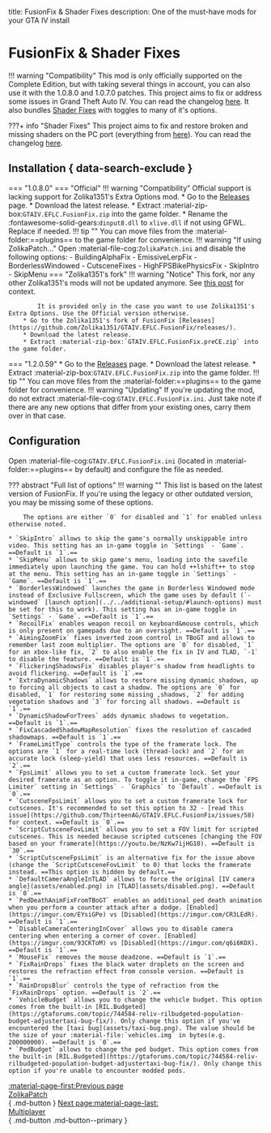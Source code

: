 title: FusionFix & Shader Fixes
description: One of the must-have mods for your GTA IV install

# FusionFix & Shader Fixes
!!! warning "Compatibility"
    This mod is only officially supported on the Complete Edition, but with taking several things in account, you can also use it with the 1.0.8.0 and 1.0.7.0 patches.
This project aims to fix or address some issues in Grand Theft Auto IV. You can read the changelog [here](https://github.com/ThirteenAG/GTAIV.EFLC.FusionFix/tree/master#coregameplay-changelog). It also bundles [Shader Fixes](https://github.com/Parallellines0451/GTAIV.ShaderFixesCollection) with toggles to many of it's options.

???+ info "Shader Fixes"
    This project aims to fix and restore broken and missing shaders on the PC port (everything from [here](https://libertycity-ru.translate.goog/gta-4/articles/4346-gta-iv-complete-edition-xbox-protiv-pc.html?_x_tr_sl=ru&_x_tr_tl=en&_x_tr_hl=pt-BR)). You can read the changelog [here](https://github.com/Parallellines0451/GTAIV.ShaderFixesCollection/blob/main/README.md#feature-list).

## Installation { data-search-exclude }
=== "1.0.8.0"
    === "Official"
        !!! warning "Compatibility"
            Official support is lacking support for Zolika1351's Extra Options mod.
        * Go to the [Releases](https://github.com/ThirteenAG/GTAIV.EFLC.FusionFix/releases) page.
        * Download the latest release.
        * Extract :material-zip-box:`GTAIV.EFLC.FusionFix.zip` into the game folder.
        * Rename the :fontawesome-solid-gears:`dinput8.dll` to `xlive.dll` if not using GFWL. Replace if needed.
        !!! tip ""
            You can move files from the :material-folder:==plugins== to the game folder for convenience.
        !!! warning "If using ZolikaPatch..."
            Open :material-file-cog:`ZolikaPatch.ini` and disable the following options:
            - BuildingAlphaFix
            - EmissiveLerpFix
            - BorderlessWindowed
            - CutsceneFixes
            - HighFPSBikePhysicsFix
            - SkipIntro
            - SkipMenu
    === "Zolika1351's fork"
        !!! warning "Notice"
            This fork, nor any other Zolika1351's mods will not be updated anymore. See [this post](https://zolika1351.pages.dev/posts/saying-goodbye) for context.

            It is provided only in the case you want to use Zolika1351's Extra Options. Use the Official version otherwise.
        * Go to the Zolika1351's fork of FusionFix [Releases](https://github.com/Zolika1351/GTAIV.EFLC.FusionFix/releases/).
        * Download the latest release.
        * Extract :material-zip-box:`GTAIV.EFLC.FusionFix.preCE.zip` into the game folder.
=== "1.2.0.59"
    * Go to the [Releases](https://github.com/ThirteenAG/GTAIV.EFLC.FusionFix/releases) page.
    * Download the latest release.
    * Extract :material-zip-box:`GTAIV.EFLC.FusionFix.zip` into the game folder.
    !!! tip ""
        You can move files from the :material-folder:==plugins== to the game folder for convenience.
!!! warning "Updating"
    If you're updating the mod, do not extract :material-file-cog:`GTAIV.EFLC.FusionFix.ini`. Just take note if there are any new options that differ from your existing ones, carry them over in that case.

## Configuration
Open :material-file-cog:`GTAIV.EFLC.FusionFix.ini` (located in :material-folder:==plugins== by default) and configure the file as needed.

??? abstract "Full list of options"
    !!! warning ""
        This list is based on the latest version of FusionFix. If you're using the legacy or other outdated version, you may be missing some of these options.

        The options are either `0` for disabled and `1` for enabled unless otherwise noted.

    * `SkipIntro` allows to skip the game's normally unskippable intro video. This setting has an in-game toggle in `Settings` - `Game`. ==Default is `1`.==
    * `SkipMenu` allows to skip game's menu, loading into the savefile immediately upon launching the game. You can hold ++lshift++ to stop at the menu. This setting has an in-game toggle in `Settings` - `Game`. ==Default is `1`.==
    * `BorderlessWindowed` launches the game in Borderless Windowed mode instead of Exclusive Fullscreen, which the game uses by default (`-windowed` [launch option](../../additional-setup/#launch-options) must be set for this to work). This setting has an in-game toggle in `Settings` - `Game`. ==Default is `1`.==
    * `RecoilFix` enables weapon recoil on keyboard&mouse controls, which is only present on gamepads due to an oversight. ==Default is `1`.==
    * `AimingZoomFix` fixes inverted zoom control in TBoGT and allows to remember last zoom multiplier. The options are `0` for disabled, `1` for an xbox-like fix, `2` to also enable the fix in IV and TLAD, `-1` to disable the feature. ==Default is `1`.==
    * `FlickeringShadowsFix` disables player's shadow from headlights to avoid flickering. ==Default is `1`.==
    * `ExtraDynamicShadows` allows to restore missing dynamic shadows, up to forcing all objects to cast a shadow. The options are `0` for disabled, `1` for restoring some missing ,shadows, `2` for adding vegetation shadows and `3` for forcing all shadows. ==Default is `1`.==
    * `DynamicShadowForTrees` adds dynamic shadows to vegetation. ==Default is `1`.==
    * `FixCascadedShadowMapResolution` fixes the resolution of cascaded shadowmaps. ==Default is `1`.==
    * `FrameLimitType` controls the type of the framerate lock. The options are `1` for a real-time lock (thread-lock) and `2` for an accurate lock (sleep-yield) that uses less resources. ==Default is `2`.==
    * `FpsLimit` allows you to set a custom framerate lock. Set your desired framerate as an option. To toggle it in-game, change the `FPS Limiter` setting in `Settings` - `Graphics` to `Default`. ==Default is `0`.==
    * `CutsceneFpsLimit` allows you to set a custom framerate lock for cutscenes. It's recommended to set this option to 32 - [read this issue](https://github.com/ThirteenAG/GTAIV.EFLC.FusionFix/issues/58) for context. ==Default is `0`.==
    * `ScriptCutsceneFovLimit` allows you to set a FOV limit for scripted cutscenes. This is needed because scripted cutscenes [changing the FOV based on your framerate](https://youtu.be/NzKw7ijHG10). ==Default is `30`.==
    * `ScriptCutsceneFpsLimit` is an alternative fix for the issue above (change the `ScriptCutsceneFovLimit` to 0) that locks the framerate instead. ==This option is hidden by default.==
    * `DefaultCameraAngleInTLAD` allows to force the original [IV camera angle](assets/enabled.png) in [TLAD](assets/disabled.png). ==Default is `0`.==
    * `PedDeathAnimFixFromTBoGT` enables an additional ped death animation when you perform a counter attack after a dodge. [Enabled](https://imgur.com/EYsiGPe) vs [Disabled](https://imgur.com/CR3LEdR). ==Default is `1`.==
    * `DisableCameraCenteringInCover` allows you to disable camera centering when entering a corner of cover. [Enabled](https://imgur.com/93CKToM) vs [Disabled](https://imgur.com/q6i6KOX). ==Default is `1`.==
    * `MouseFix` removes the mouse deadzone. ==Default is `1`.==
    * `FixRainDrops` fixes the black water droplets on the screen and restores the refraction effect from console version. ==Default is `1`.==
    * `RainDropsBlur` controls the type of refraction from the `FixRainDrops` option. ==Default is `2`.==
    * `VehicleBudget` allows you to change the vehicle budget. This option comes from the built-in [RIL.Budgeted](https://gtaforums.com/topic/744584-reliv-rilbudgeted-population-budget-adjustertaxi-bug-fix/). Only change this option if you've encountered the [taxi bug](assets/taxi-bug.png). The value should be the size of your :material-file:`vehicles.img` in bytes(e.g. 200000000). ==Default is `0`.==
    * `PedBudget` allows to change the ped budget. This option comes from the built-in [RIL.Budgeted](https://gtaforums.com/topic/744584-reliv-rilbudgeted-population-budget-adjustertaxi-bug-fix/). Only change this option if you're unable to encounter modded peds.

[:material-page-first:Previous page <br>ZolikaPatch</br>](zolikapatch.md){ .md-button } [Next page:material-page-last: <br>Multiplayer</br>](../multiplayer.md){ .md-button .md-button--primary }